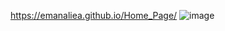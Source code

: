 https://emanaliea.github.io/Home_Page/
![image](https://github.com/EmanAliEA/Home_Page/assets/97082988/48cbeb07-0e8b-4c37-9a67-95857f82b1f6)
